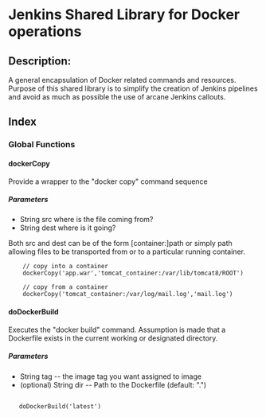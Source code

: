 # Jenkins Shared Library for Docker operations

## Description:

A general encapsulation of Docker related commands and resources. Purpose of
this shared library is to simplify the creation of Jenkins pipelines and avoid
as much as possible the use of arcane Jenkins callouts. 

## Index

### Global Functions

#### dockerCopy

Provide a wrapper to the "docker copy" command sequence

##### Parameters

* String src        where is the file coming from?
* String dest       where is it going?

Both src and dest can be of the form [container:]path or simply path allowing
files to be transported from or to a particular running container.

```
    // copy into a container
    dockerCopy('app.war','tomcat_container:/var/lib/tomcat8/ROOT')

    // copy from a container
    dockerCopy('tomcat_container:/var/log/mail.log','mail.log')

```

#### doDockerBuild

Executes the "docker build" command. Assumption is made that a Dockerfile
exists in the current working or designated directory.


##### Parameters

* String tag  -- the image tag you want assigned to image
* (optional) String dir  -- Path to the Dockerfile (default: ".")

```

   doDockerBuild('latest')

```


